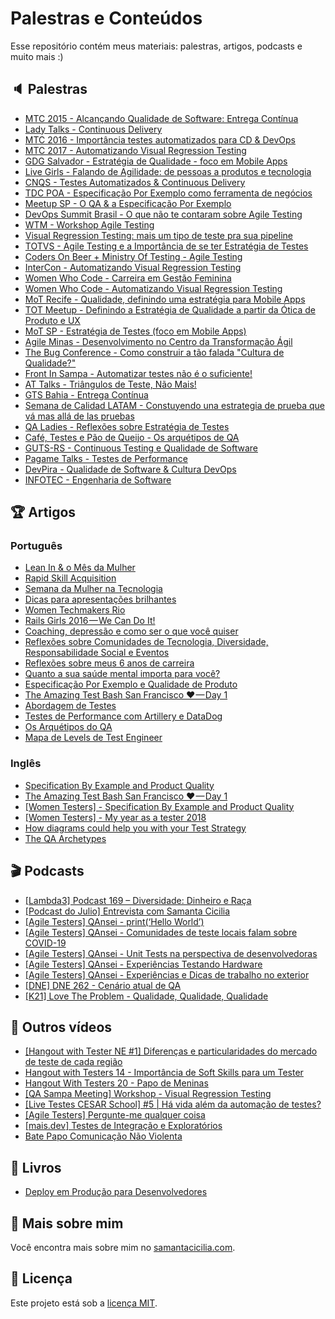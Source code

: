# Palestras e Conteúdos

Esse repositório contém meus materiais: palestras, artigos, podcasts e muito mais :)

## :speaker: Palestras

- [MTC 2015 - Alcançando Qualidade de Software: Entrega Contínua](./mtc-2015.md)
- [Lady Talks - Continuous Delivery](./lady-talks.md)
- [MTC 2016 - Importância testes automatizados para CD & DevOps](./mtc-2016.md)
- [MTC 2017 - Automatizando Visual Regression Testing](./mtc-2017.md)
- [GDG Salvador - Estratégia de Qualidade - foco em Mobile Apps](./gdg-salvador.md)
- [Live Girls - Falando de Agilidade: de pessoas a produtos e tecnologia](./live-girls.md)
- [CNQS - Testes Automatizados & Continuous Delivery](https://www2.slideshare.net/samantacicilia/cnqs-testes-automatizados-continuous-delivery)
- [TDC POA - Especificação Por Exemplo como ferramenta de negócios](https://www2.slideshare.net/samantacicilia/tdc-poa-especificao-por-exemplo-como-ferramenta-de-negcios)
- [Meetup SP - O QA & a Especificação Por Exemplo](https://www2.slideshare.net/samantacicilia/meetup-sp-o-qa-a-especificao-por-exemplo)
- [DevOps Summit Brasil - O que não te contaram sobre Agile Testing](https://www2.slideshare.net/samantacicilia/devops-summit-brasil-o-que-no-te-contaram-sobre-agile-testing)
- [WTM - Workshop Agile Testing](https://www2.slideshare.net/samantacicilia/wtm-workshop-agile-testing)
- [Visual Regression Testing: mais um tipo de teste pra sua pipeline](https://www2.slideshare.net/samantacicilia/visual-regression-testing-mais-um-tipo-de-teste-pra-sua-pipeline)
- [TOTVS - Agile Testing e a Importância de se ter Estratégia de Testes](https://www2.slideshare.net/samantacicilia/totvs-agile-testing-e-a-importncia-de-se-ter-estratgia-de-testes)
- [Coders On Beer + Ministry Of Testing - Agile Testing](https://www2.slideshare.net/samantacicilia/coders-on-beer-ministry-of-testing-agile-testing)
- [InterCon - Automatizando Visual Regression Testing](https://www2.slideshare.net/samantacicilia/intercon-automatizando-visual-regression-testing)
- [Women Who Code - Carreira em Gestão Feminina](https://speakerdeck.com/samycici/women-who-code-carreira-em-gestao-feminina)
- [Women Who Code - Automatizando Visual Regression Testing](https://speakerdeck.com/samycici/women-who-code-automatizando-visual-regression-testing)
- [MoT Recife - Qualidade, definindo uma estratégia para Mobile Apps](https://speakerdeck.com/samycici/mot-recife-qualidade-definindo-uma-estrategia-para-mobile-apps)
- [TOT Meetup - Definindo a Estratégia de Qualidade a partir da Ótica de Produto e UX](https://speakerdeck.com/samycici/definindo-a-estrategia-de-qualidade-a-partir-da-tica-de-produto-e-ux)
- [MoT SP - Estratégia de Testes (foco em Mobile Apps)](https://speakerdeck.com/samycici/mot-sp-estrategia-de-testes-foco-em-mobile-apps)
- [Agile Minas - Desenvolvimento no Centro da Transformação Ágil](https://speakerdeck.com/samycici/desenvolvimento-no-centro-da-transformacao-agil)
- [The Bug Conference - Como construir a tão falada "Cultura de Qualidade?"](./the-bug-conference.md)
- [Front In Sampa - Automatizar testes não é o suficiente!](./front-in-sampa.md)
- [AT Talks - Triângulos de Teste, Não Mais!](./at-talks.md)
- [GTS Bahia - Entrega Contínua](./gts-bahia.md)
- [Semana de Calidad LATAM - Constuyendo una estrategia de prueba que vá mas allá de las pruebas](https://speakerdeck.com/samycici/constuyendo-una-estrategia-de-prueba-que-va-mas-alla-de-las-pruebas)
- [QA Ladies - Reflexões sobre Estratégia de Testes](./qa-ladies.md)
- [Café, Testes e Pão de Queijo - Os arquétipos de QA](https://speakerdeck.com/samycici/os-arquetipos-de-qa)
- [GUTS-RS - Continuous Testing e Qualidade de Software](https://speakerdeck.com/samycici/continuous-testing-e-qualidade-de-software)
- [Pagame Talks - Testes de Performance](./pagarme-talks.md)
- [DevPira - Qualidade de Software & Cultura DevOps](./devpira.md)
- [INFOTEC - Engenharia de Software](https://speakerdeck.com/samycici/1a-semana-infotec-engenharia-de-software)

## :trophy: Artigos

### Português
- [Lean In & o Mês da Mulher](https://medium.com/@samantacicilia/lean-in-o-m%C3%AAs-da-mulher-4e29eaa7335c)
- [Rapid Skill Acquisition](https://medium.com/@samantacicilia/rapid-skill-acquisition-303115677797)
- [Semana da Mulher na Tecnologia](https://medium.com/@samantacicilia/semana-da-mulher-na-tecnologia-3a31cf7c070)
- [Dicas para apresentações brilhantes](https://medium.com/@samantacicilia/dicas-para-apresenta%C3%A7%C3%B5es-brilhantes-9d8fbf597f6f)
- [Women Techmakers Rio](https://medium.com/@samantacicilia/women-techmakers-rio-43ff36086ecd)
- [Rails Girls 2016 — We Can Do It!](https://medium.com/@samantacicilia/rails-girls-2016-we-can-do-it-5f713111d111)
- [Coaching, depressão e como ser o que você quiser](https://medium.com/@samantacicilia/coaching-depress%C3%A3o-e-como-ser-o-que-voc%C3%AA-quiser-beb1becf0881)
- [Reflexões sobre Comunidades de Tecnologia, Diversidade, Responsabilidade Social e Eventos](https://code.likeagirl.io/reflex%C3%B5es-sobre-comunidades-de-tecnologia-diversidade-responsabilidade-social-e-eventos-1aed46433ebe)
- [Reflexões sobre meus 6 anos de carreira](https://code.likeagirl.io/reflex%C3%B5es-sobre-meus-6-anos-de-carreira-b0e22d8e35c2)
- [Quanto a sua saúde mental importa para você?](https://code.likeagirl.io/quanto-a-sua-sa%C3%BAde-mental-importa-para-voc%C3%AA-aa73b85c361d)
- [Especificação Por Exemplo e Qualidade de Produto](https://code.likeagirl.io/especifica%C3%A7%C3%A3o-por-exemplo-e-qualidade-de-produto-4ff5b57a1674)
- [The Amazing Test Bash San Francisco ❤ — Day 1](https://medium.com/@samantacicilia/the-amazing-test-bash-san-francisco-day-1-6eed6d5536fa)
- [Abordagem de Testes](https://medium.com/assertqualityassurance/abordagem-de-testes-212b6238f0c3)
- [Testes de Performance com Artillery e DataDog](https://medium.com/assertqualityassurance/testes-de-performance-com-artillery-e-datadog-2f2265134202)
- [Os Arquétipos do QA](https://medium.com/assertqualityassurance/os-arqu%C3%A9tipos-do-qa-90538e018ebe)
- [Mapa de Levels de Test Engineer](https://medium.com/pagarme/mapa-de-levels-de-test-engineer-da9c46ff59b7)

### Inglês
- [Specification By Example and Product Quality](https://code.likeagirl.io/specification-by-example-and-product-quality-4138ef13332e)
- [The Amazing Test Bash San Francisco ❤ — Day 1](https://medium.com/@samantacicilia/english-version-the-amazing-test-bash-san-francisco-day-1-4db594d5d2db)
- [[Women Testers] - Specification By Example and Product Quality](http://www.womentesters.com/specification-by-example-and-product-quality/)
- [[Women Testers] - My year as a tester 2018](http://www.womentesters.com/samanta-cicilias-year-as-a-tester-2018/)
- [How diagrams could help you with your Test Strategy](https://medium.com/@samantacicilia/how-diagrams-could-help-you-with-your-test-strategy-501457b86840)
- [The QA Archetypes](https://medium.com/assertqualityassurance/the-qa-archetypes-cbb6cfce6829)

## :clapper: Podcasts

- [[Lambda3] Podcast 169 – Diversidade: Dinheiro e Raça](https://soundcloud.com/lambdatres/169-diversidade-dinheiro-e-raca)
- [[Podcast do Julio] Entrevista com Samanta Cicilia](https://anchor.fm/juliodelimas/episodes/Episdio-1-Evoluo-da-minha-carreira--entrevista-com-Samanta-Cicilia-e-desafios-na-adoo-do-Cucumber-eain20/a-a1d0fo3)
- [[Agile Testers] QAnsei - print(‘Hello World’)](https://anchor.fm/qansei/episodes/printHello-World-ed4jui/a-a20jvmg)
- [[Agile Testers] QAnsei - Comunidades de teste locais falam sobre COVID-19](https://anchor.fm/qansei/episodes/Comunidades-de-teste-locais-falam-sobre-COVID-19-eeh7g7/a-a29p5f5)
- [[Agile Testers] QAnsei - Unit Tests na perspectiva de desenvolvedoras](https://anchor.fm/qansei/episodes/Unit-Tests-na-perspectiva-de-desenvolvedoras-ef1fjj/a-a2cvq1e)
- [[Agile Testers] QAnsei - Experiências Testando Hardware](https://anchor.fm/qansei/episodes/Experincias-testando-Hardware-efl4ts/a-a2gn7ck)
- [[Agile Testers] QAnsei - Experiências e Dicas de trabalho no exterior](https://anchor.fm/qansei/episodes/Experincias-e-Dicas-de-trabalho-no-exterior-egci1j/a-a2krvoq)
- [[DNE] DNE 262 - Cenário atual de QA](https://devnaestrada.com.br/2020/07/10/cenario-atual-qa.html)
- [[K21] Love The Problem - Qualidade, Qualidade, Qualidade](https://open.spotify.com/episode/5Xd9DGqAztKP4yG82ytz2j?si=U0cYOCTFTQCuqX39rGG5RQ)

## :movie_camera: Outros vídeos

- [[Hangout with Tester NE #1] Diferenças e particularidades do mercado de teste de cada região](https://youtu.be/uBskUN8caG0)
- [Hangout with Testers 14 - Importância de Soft Skills para um Tester](https://youtu.be/Fz-Gwdepbe8)
- [Hangout With Testers 20 - Papo de Meninas](https://youtu.be/IWznb9ZU1G8)
- [[QA Sampa Meeting] Workshop - Visual Regression Testing](https://youtu.be/DW6hUyiW2qE)
- [[Live Testes CESAR School] #5 | Há vida além da automação de testes?](https://youtu.be/8eOWy9ByTWE)
- [[Agile Testers] Pergunte-me qualquer coisa](https://youtu.be/PXz38s8qq_Q)
- [[mais.dev] Testes de Integração e Exploratórios](https://youtu.be/GThxc2i-E80)
- [Bate Papo Comunicação Não Violenta](https://youtu.be/8W2oYjhpopg)

## :green_book: Livros

- [Deploy em Produção para Desenvolvedores](https://github.com/gomex/deploy-em-producao/)

## :dart: Mais sobre mim

Você encontra mais sobre mim no [samantacicilia.com](http://samantacicilia.com/).


## :memo: Licença

Este projeto está sob a [licença MIT](./LICENSE).